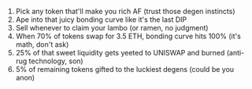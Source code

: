 1. Pick any token that'll make you rich AF (trust those degen instincts)
2. Ape into that juicy bonding curve like it's the last DIP
3. Sell whenever to claim your lambo (or ramen, no judgment)
4. When 70% of tokens swap for 3.5 ETH, bonding curve hits 100% (it's math, don't ask)
5. 25% of that sweet liquidity gets yeeted to UNISWAP and burned (anti-rug technology, son)
6. 5% of remaining tokens gifted to the luckiest degens (could be you anon)